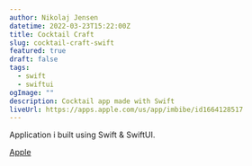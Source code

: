 ```yaml
---
author: Nikolaj Jensen
datetime: 2022-03-23T15:22:00Z
title: Cocktail Craft
slug: cocktail-craft-swift
featured: true
draft: false
tags:
  - swift
  - swiftui
ogImage: ""
description: Cocktail app made with Swift
liveUrl: https://apps.apple.com/us/app/imbibe/id1664128517
---
```


Application i built using Swift & SwiftUI.

[Apple](https://apps.apple.com/us/app/imbibe/id1664128517)
